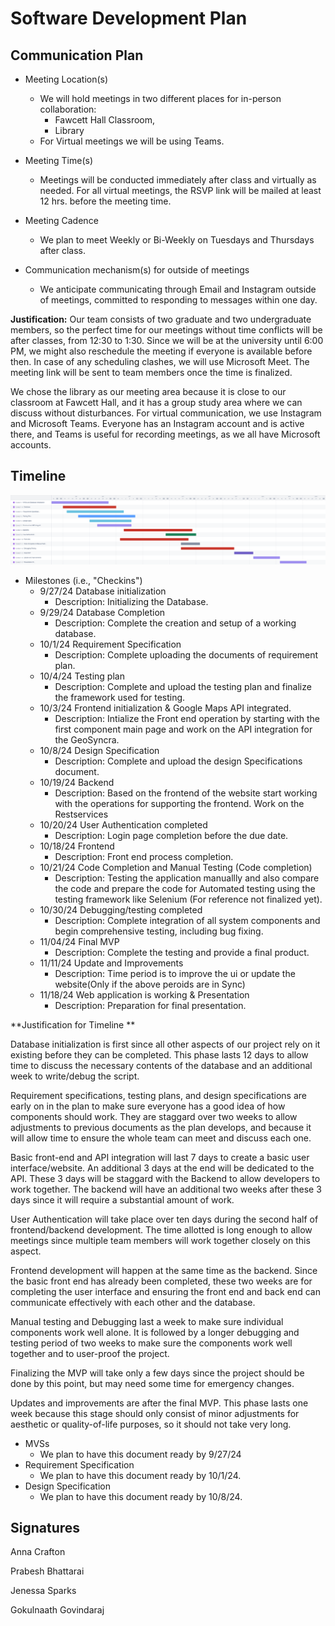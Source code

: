 # Software Development Plan

## Communication Plan

* Meeting Location(s)
  * We will hold meetings in two different places for in-person collaboration:
 	- Fawcett Hall Classroom, 
	- Library
  * For Virtual meetings we will be using Teams.
  
* Meeting Time(s)
  * Meetings will be conducted immediately after class and virtually as needed. For all virtual meetings, the RSVP link will be mailed at least 12 hrs. before the meeting time.
  
* Meeting Cadence
  * We plan to meet Weekly or Bi-Weekly on Tuesdays and Thursdays after class.
  
* Communication mechanism(s) for outside of meetings
  * We anticipate communicating through Email and Instagram outside of meetings, committed to responding to messages within one day. 

**Justification:**
  Our team consists of two graduate and two undergraduate members, so the perfect time for our meetings without time conflicts will be after classes, from 12:30 to 1:30. Since we will be at the university until 6:00 PM, we might also reschedule the meeting if everyone is available before then. In case of any scheduling clashes, we will use Microsoft Meet. The meeting link will be sent to team members once the time is finalized.

We chose the library as our meeting area because it is close to our classroom at Fawcett Hall, and it has a group study area where we can discuss without disturbances. For virtual communication, we use Instagram and Microsoft Teams. Everyone has an Instagram account and is active there, and Teams is useful for recording meetings, as we all have Microsoft accounts.
  
## Timeline
 ![image](https://github.com/WSU-cshimizu/ceg4110-group-project-team07/blob/main/assets/geosyncra_2024-10-03_12.08pm.png)
 
   * Milestones (i.e., "Checkins")
       -  9/27/24 Database initialization
          - Description:  Initializing the Database.
       -  9/29/24 Database Completion
          - Description: Complete the creation and setup of a working database.
       -  10/1/24 Requirement Specification
          - Description: Complete uploading the documents of requirement plan.
       -  10/4/24 Testing plan
          - Description: Complete and upload the testing plan and finalize the framework used for testing.
       -  10/3/24 Frontend initialization & Google Maps API integrated.
          - Description: Intialize the Front end operation by starting with the first component main page and work on the API integration for the GeoSyncra.
       - 10/8/24 Design Specification
          - Description: Complete and upload the design Specifications document.
       -  10/19/24 Backend
          - Description: Based on the frontend of the website start working with the operations for supporting the frontend. Work on the Restservices
       -  10/20/24 User Authentication completed
          - Description: Login page completion before the due date.
       -  10/18/24 Frontend
          - Description: Front end process completion.
       -  10/21/24 Code Completion and Manual Testing (Code completion)
          - Description: Testing the application manuallly and also compare the code and prepare the code for Automated testing using the testing framework like Selenium (For reference not finalized yet).
       -  10/30/24 Debugging/testing completed
          - Description: Complete integration of all system components and begin comprehensive testing, including bug fixing.
       -  11/04/24 Final MVP
          - Description: Complete the testing and provide a final product.
       -  11/11/24 Update and Improvements
          - Description: Time period is to improve the ui or update the website(Only if the above peroids are in Sync) 
       -  11/18/24  Web application is working & Presentation
          - Description: Preparation for final presentation.
        
**Justification for Timeline **

Database initialization is first since all other aspects of our project rely on it existing before they can be completed. This phase lasts 12 days to allow time to discuss the necessary contents of the database and an additional week to write/debug the script.
 
Requirement specifications, testing plans, and design specifications are early on in the plan to make sure everyone has a good idea of how components should work. They are staggard over two weeks to allow adjustments to previous documents as the plan develops, and because it will allow time to ensure the whole team can meet and discuss each one. 

Basic front-end and API integration will last 7 days to create a basic user interface/website. An additional 3 days at the end will be dedicated to the API. These 3 days will be staggard with the Backend to allow developers to work together. The backend will have an additional two weeks after these 3 days since it will require a substantial amount of work. 

User Authentication will take place over ten days during the second half of frontend/backend development. The time allotted is long enough to allow meetings since multiple team members will work together closely on this aspect. 

Frontend development will happen at the same time as the backend. Since the basic front end has already been completed, these two weeks are for completing the user interface and ensuring the front end and back end can communicate effectively with each other and the database. 


Manual testing and Debugging last a week to make sure individual components work well alone. It is followed by a longer debugging and testing period of two weeks to make sure the components work well together and to user-proof the project. 

Finalizing the MVP will take only a few days since the project should be done by this point, but may need some time for emergency changes.

Updates and improvements are after the final MVP. This phase lasts one week because this stage should only consist of minor adjustments for aesthetic or quality-of-life purposes, so it should not take very long. 



  * MVSs
   	- We plan to have this document ready by 9/27/24
  * Requirement Specification
       - We plan to have this document ready by 10/1/24. 
  * Design Specification
       - We plan to have this document ready by 10/8/24.
         

## Signatures
Anna Crafton

Prabesh Bhattarai

Jenessa Sparks

Gokulnaath Govindaraj
